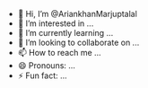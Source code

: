 - 👋 Hi, I’m @AriankhanMarjuptalal
- 👀 I’m interested in ...
- 🌱 I’m currently learning ...
- 💞️ I’m looking to collaborate on ...
- 📫 How to reach me ...
- 😄 Pronouns: ...
- ⚡ Fun fact: ...

<!---
AriankhanMarjuptalal/AriankhanMarjuptalal is a ✨ special ✨ repository because its `README.md` (this file) appears on your GitHub profile.
You can click the Preview link to take a look at your changes.
--->
